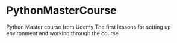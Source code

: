 # PythonMasterCourse
Python Master course from Udemy
The first lessons for setting up environment and working through the course